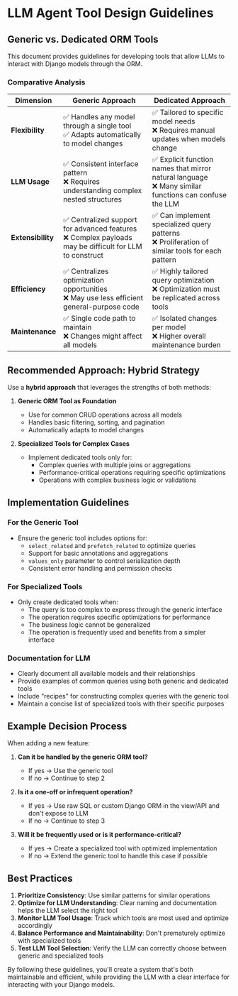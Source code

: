 # LLM Agent Tool Design Guidelines

## Generic vs. Dedicated ORM Tools

This document provides guidelines for developing tools that allow LLMs to interact with Django models through the ORM.

### Comparative Analysis

| Dimension | Generic Approach | Dedicated Approach |
|-----------|-----------------|-------------------|
| **Flexibility** | ✅ Handles any model through a single tool<br>✅ Adapts automatically to model changes | ✅ Tailored to specific model needs<br>❌ Requires manual updates when models change |
| **LLM Usage** | ✅ Consistent interface pattern<br>❌ Requires understanding complex nested structures | ✅ Explicit function names that mirror natural language<br>❌ Many similar functions can confuse the LLM |
| **Extensibility** | ✅ Centralized support for advanced features<br>❌ Complex payloads may be difficult for LLM to construct | ✅ Can implement specialized query patterns<br>❌ Proliferation of similar tools for each pattern |
| **Efficiency** | ✅ Centralizes optimization opportunities<br>❌ May use less efficient general-purpose code | ✅ Highly tailored query optimization<br>❌ Optimization must be replicated across tools |
| **Maintenance** | ✅ Single code path to maintain<br>❌ Changes might affect all models | ✅ Isolated changes per model<br>❌ Higher overall maintenance burden |

## Recommended Approach: Hybrid Strategy

Use a **hybrid approach** that leverages the strengths of both methods:

1. **Generic ORM Tool as Foundation**
   - Use for common CRUD operations across all models
   - Handles basic filtering, sorting, and pagination
   - Automatically adapts to model changes

2. **Specialized Tools for Complex Cases**
   - Implement dedicated tools only for:
     - Complex queries with multiple joins or aggregations
     - Performance-critical operations requiring specific optimizations
     - Operations with complex business logic or validations

## Implementation Guidelines

### For the Generic Tool

- Ensure the generic tool includes options for:
  - `select_related` and `prefetch_related` to optimize queries
  - Support for basic annotations and aggregations
  - `values_only` parameter to control serialization depth
  - Consistent error handling and permission checks

### For Specialized Tools

- Only create dedicated tools when:
  - The query is too complex to express through the generic interface
  - The operation requires specific optimizations for performance
  - The business logic cannot be generalized
  - The operation is frequently used and benefits from a simpler interface

### Documentation for LLM

- Clearly document all available models and their relationships
- Provide examples of common queries using both generic and dedicated tools
- Include "recipes" for constructing complex queries with the generic tool
- Maintain a concise list of specialized tools with their specific purposes

## Example Decision Process

When adding a new feature:

1. **Can it be handled by the generic ORM tool?**
   - If yes → Use the generic tool
   - If no → Continue to step 2

2. **Is it a one-off or infrequent operation?**
   - If yes → Use raw SQL or custom Django ORM in the view/API and don't expose to LLM
   - If no → Continue to step 3

3. **Will it be frequently used or is it performance-critical?**
   - If yes → Create a specialized tool with optimized implementation
   - If no → Extend the generic tool to handle this case if possible

## Best Practices

1. **Prioritize Consistency**: Use similar patterns for similar operations
2. **Optimize for LLM Understanding**: Clear naming and documentation helps the LLM select the right tool
3. **Monitor LLM Tool Usage**: Track which tools are most used and optimize accordingly
4. **Balance Performance and Maintainability**: Don't prematurely optimize with specialized tools
5. **Test LLM Tool Selection**: Verify the LLM can correctly choose between generic and specialized tools

By following these guidelines, you'll create a system that's both maintainable and efficient, while providing the LLM with a clear interface for interacting with your Django models.